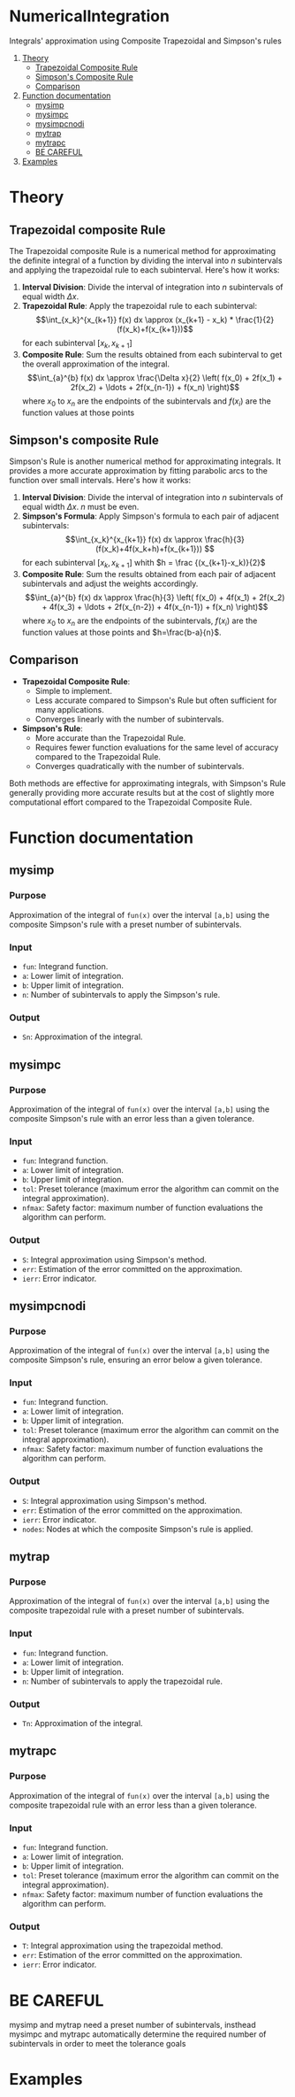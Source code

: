 # NumericalIntegration
Integrals' approximation using Composite Trapezoidal and Simpson's rules

1. [Theory](#theory)
   - [Trapezoidal Composite Rule](#trapezoidal-composite-rule)
   - [Simpson's Composite Rule](#simpsons-composite-rule)
   - [Comparison](#comparison)
2. [Function documentation](#function-documentation)
   - [mysimp](#mysimp)
   - [mysimpc](#mysimpc)
   - [mysimpcnodi](#mysimpcnodi)
   - [mytrap](#mytrap)
   - [mytrapc](#mytrapc)
   - [BE CAREFUL](#be-careful)
3. [Examples](#examples)


# Theory
## Trapezoidal composite Rule

The Trapezoidal composite Rule is a numerical method for approximating the definite integral of a function by dividing the interval into $n$ subintervals and applying the trapezoidal rule to each subinterval. Here's how it works:

1. **Interval Division**: Divide the interval of integration into $n$ subintervals of equal width $\Delta x$.
2. **Trapezoidal Rule**: Apply the trapezoidal rule to each subinterval: $$\int_{x_k}^{x_{k+1}} f(x) dx \approx (x_{k+1} - x_k) * \frac{1}{2} (f(x_k)+f(x_{k+1}))$$ for each subinterval $[x_k, x_{k+1}]$
3. **Composite Rule**: Sum the results obtained from each subinterval to get the overall approximation of the integral.
   $$\int_{a}^{b} f(x) dx \approx \frac{\Delta x}{2} \left( f(x_0) + 2f(x_1) + 2f(x_2) + \ldots + 2f(x_{n-1}) + f(x_n) \right)$$
   where $x_0$ to $x_n$ are the endpoints of the subintervals and $f(x_i)$ are the function values at those points

## Simpson's composite Rule

Simpson's Rule is another numerical method for approximating integrals. It provides a more accurate approximation by fitting parabolic arcs to the function over small intervals. Here's how it works:

1. **Interval Division**: Divide the interval of integration into $n$ subintervals of equal width $\Delta x$. $n$ must be even.
2. **Simpson's Formula**: Apply Simpson's formula to each pair of adjacent subintervals:
   $$\int_{x_k}^{x_{k+1}} f(x) dx \approx \frac{h}{3}(f(x_k)+4f(x_k+h)+f(x_{k+1})) $$ for each subinterval $[x_k,x_{k+1}]$ whith $h = \frac {(x_{k+1}-x_k)}{2}$
3. **Composite Rule**: Sum the results obtained from each pair of adjacent subintervals and adjust the weights accordingly.
$$\int_{a}^{b} f(x) dx \approx \frac{h}{3} \left( f(x_0) + 4f(x_1) + 2f(x_2) + 4f(x_3) + \ldots + 2f(x_{n-2}) + 4f(x_{n-1}) + f(x_n) \right)$$
   where $x_0$ to $x_n$ are the endpoints of the subintervals, $f(x_i)$ are the function values at those points and $h=\frac{b-a}{n}$.
## Comparison

- **Trapezoidal Composite Rule**:
  - Simple to implement.
  - Less accurate compared to Simpson's Rule but often sufficient for many applications.
  - Converges linearly with the number of subintervals.
- **Simpson's Rule**:
  - More accurate than the Trapezoidal Rule.
  - Requires fewer function evaluations for the same level of accuracy compared to the Trapezoidal Rule.
  - Converges quadratically with the number of subintervals.

Both methods are effective for approximating integrals, with Simpson's Rule generally providing more accurate results but at the cost of slightly more computational effort compared to the Trapezoidal Composite Rule.

# Function documentation

## mysimp

### Purpose
Approximation of the integral of `fun(x)` over the interval `[a,b]` using the composite Simpson's rule with a preset number of subintervals.

### Input
- `fun`: Integrand function.
- `a`: Lower limit of integration.
- `b`: Upper limit of integration.
- `n`: Number of subintervals to apply the Simpson's rule.

### Output
- `Sn`: Approximation of the integral.

## mysimpc

### Purpose
Approximation of the integral of `fun(x)` over the interval `[a,b]` using the composite Simpson's rule with an error less than a given tolerance.

### Input
- `fun`: Integrand function.
- `a`: Lower limit of integration.
- `b`: Upper limit of integration.
- `tol`: Preset tolerance (maximum error the algorithm can commit on the integral approximation).
- `nfmax`: Safety factor: maximum number of function evaluations the algorithm can perform.

### Output
- `S`: Integral approximation using Simpson's method.
- `err`: Estimation of the error committed on the approximation.
- `ierr`: Error indicator.

## mysimpcnodi

### Purpose
Approximation of the integral of `fun(x)` over the interval `[a,b]` using the composite Simpson's rule, ensuring an error below a given tolerance.

### Input
- `fun`: Integrand function.
- `a`: Lower limit of integration.
- `b`: Upper limit of integration.
- `tol`: Preset tolerance (maximum error the algorithm can commit on the integral approximation).
- `nfmax`: Safety factor: maximum number of function evaluations the algorithm can perform.

### Output
- `S`: Integral approximation using Simpson's method.
- `err`: Estimation of the error committed on the approximation.
- `ierr`: Error indicator.
- `nodes`: Nodes at which the composite Simpson's rule is applied.

## mytrap

### Purpose
Approximation of the integral of `fun(x)` over the interval `[a,b]` using the composite trapezoidal rule with a preset number of subintervals.

### Input
- `fun`: Integrand function.
- `a`: Lower limit of integration.
- `b`: Upper limit of integration.
- `n`: Number of subintervals to apply the trapezoidal rule.

### Output
- `Tn`: Approximation of the integral.

## mytrapc

### Purpose
Approximation of the integral of `fun(x)` over the interval `[a,b]` using the composite trapezoidal rule with an error less than a given tolerance.

### Input
- `fun`: Integrand function.
- `a`: Lower limit of integration.
- `b`: Upper limit of integration.
- `tol`: Preset tolerance (maximum error the algorithm can commit on the integral approximation).
- `nfmax`: Safety factor: maximum number of function evaluations the algorithm can perform.

### Output
- `T`: Integral approximation using the trapezoidal method.
- `err`: Estimation of the error committed on the approximation.
- `ierr`: Error indicator.

# BE CAREFUL
mysimp and mytrap need a preset number of subintervals, insthead mysimpc and mytrapc automatically determine the required number of subintervals in order to meet the tolerance goals

# Examples 

